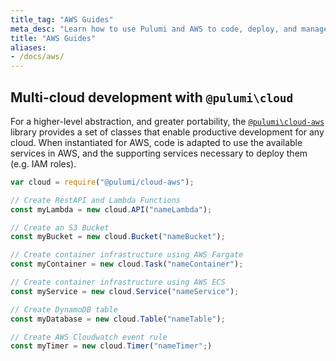 ```yaml
---
title_tag: "AWS Guides"
meta_desc: "Learn how to use Pulumi and AWS to code, deploy, and manage cloud, serverless, and container apps and infrastructure faster than ever before."
title: "AWS Guides"
aliases:
- /docs/aws/
---
```


## Multi-cloud development with `@pulumi\cloud`

For a higher-level abstraction, and greater portability, the [`@pulumi\cloud-aws`](/docs/tutorials/cloudfx) library provides a set of classes that enable productive development for any cloud. When instantiated for AWS, code is adapted to use the available services in AWS, and the supporting services necessary to deploy them (e.g. IAM roles).

```javascript
var cloud = require("@pulumi/cloud-aws");

// Create RestAPI and Lambda Functions
const myLambda = new cloud.API("nameLambda");

// Create an S3 Bucket
const myBucket = new cloud.Bucket("nameBucket");

// Create container infrastructure using AWS Fargate
const myContainer = new cloud.Task("nameContainer");

// Create container infrastructure using AWS ECS
const myService = new cloud.Service("nameService");

// Create DynamoDB table
const myDatabase = new cloud.Table("nameTable");

// Create AWS Cloudwatch event rule
const myTimer = new cloud.Timer("nameTimer";)
```
